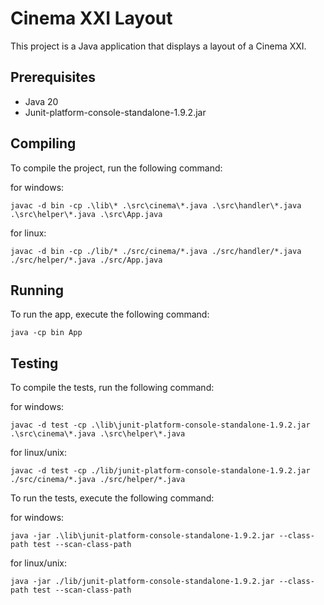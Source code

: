# Cinema XXI Layout

This project is a Java application that displays a layout of a Cinema XXI.

## Prerequisites

- Java 20
- Junit-platform-console-standalone-1.9.2.jar

## Compiling

To compile the project, run the following command:

for windows:

```
javac -d bin -cp .\lib\* .\src\cinema\*.java .\src\handler\*.java .\src\helper\*.java .\src\App.java
```

for linux:

```
javac -d bin -cp ./lib/* ./src/cinema/*.java ./src/handler/*.java ./src/helper/*.java ./src/App.java
```

## Running

To run the app, execute the following command:

```
java -cp bin App
```

## Testing

To compile the tests, run the following command:

for windows:

```
javac -d test -cp .\lib\junit-platform-console-standalone-1.9.2.jar .\src\cinema\*.java .\src\helper\*.java
```

for linux/unix:

```
javac -d test -cp ./lib/junit-platform-console-standalone-1.9.2.jar ./src/cinema/*.java ./src/helper/*.java
```

To run the tests, execute the following command:

for windows:

```
java -jar .\lib\junit-platform-console-standalone-1.9.2.jar --class-path test --scan-class-path
```

for linux/unix:

```
java -jar ./lib/junit-platform-console-standalone-1.9.2.jar --class-path test --scan-class-path
```
